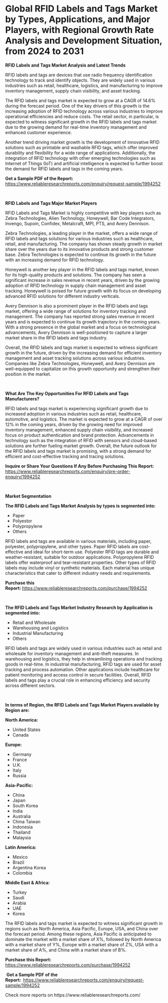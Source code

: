 <p><h1>Global RFID Labels and Tags Market by Types, Applications, and Major Players, with Regional Growth Rate Analysis and Development Situation, from 2024 to 2031</h1></p><p><strong>RFID Labels and Tags Market Analysis and Latest Trends</strong></p>
<p><p>RFID labels and tags are devices that use radio frequency identification technology to track and identify objects. They are widely used in various industries such as retail, healthcare, logistics, and manufacturing to improve inventory management, supply chain visibility, and asset tracking.</p><p>The RFID labels and tags market is expected to grow at a CAGR of 14.6% during the forecast period. One of the key drivers of this growth is the increasing adoption of RFID technology across various industries to improve operational efficiencies and reduce costs. The retail sector, in particular, is expected to witness significant growth in the RFID labels and tags market due to the growing demand for real-time inventory management and enhanced customer experience.</p><p>Another trend driving market growth is the development of innovative RFID solutions such as printable and washable RFID tags, which offer improved durability and flexibility for a wide range of applications. Additionally, the integration of RFID technology with other emerging technologies such as Internet of Things (IoT) and artificial intelligence is expected to further boost the demand for RFID labels and tags in the coming years.</p></p>
<p><strong>Get a Sample PDF of the Report:&nbsp;</strong> <a href="https://www.reliableresearchreports.com/enquiry/request-sample/1994252">https://www.reliableresearchreports.com/enquiry/request-sample/1994252</a></p>
<p>&nbsp;</p>
<p><strong>RFID Labels and Tags Major Market Players</strong></p>
<p><p>RFID Labels and Tags Market is highly competitive with key players such as Zebra Technologies, Alien Technology, Honeywell, Bar Code Integrators, Invengo, Supoin, Confidex, Metalcraft, MPI, PTS, and Avery Dennison. </p><p>Zebra Technologies, a leading player in the market, offers a wide range of RFID labels and tags solutions for various industries such as healthcare, retail, and manufacturing. The company has shown steady growth in market share over the years due to its innovative products and strong customer base. Zebra Technologies is expected to continue its growth in the future with an increasing demand for RFID technology. </p><p>Honeywell is another key player in the RFID labels and tags market, known for its high-quality products and solutions. The company has seen a significant increase in sales revenue in recent years, driven by the growing adoption of RFID technology in supply chain management and asset tracking. Honeywell is poised for future growth with its focus on developing advanced RFID solutions for different industry verticals.</p><p>Avery Dennison is also a prominent player in the RFID labels and tags market, offering a wide range of solutions for inventory tracking and management. The company has reported strong sales revenue in recent years and is expected to continue its growth trajectory in the coming years. With a strong presence in the global market and a focus on technological advancements, Avery Dennison is well-positioned to capture a larger market share in the RFID labels and tags industry.</p><p>Overall, the RFID labels and tags market is expected to witness significant growth in the future, driven by the increasing demand for efficient inventory management and asset tracking solutions across various industries. Companies like Zebra Technologies, Honeywell, and Avery Dennison are well-equipped to capitalize on this growth opportunity and strengthen their position in the market.</p></p>
<p>&nbsp;</p>
<p><strong>What Are The Key Opportunities For RFID Labels and Tags Manufacturers?</strong></p>
<p><p>RFID labels and tags market is experiencing significant growth due to increased adoption in various industries such as retail, healthcare, automotive, and logistics. The market is expected to grow at a CAGR of over 12% in the coming years, driven by the growing need for improved inventory management, enhanced supply chain visibility, and increased focus on product authentication and brand protection. Advancements in technology such as the integration of RFID with sensors and cloud-based solutions are further fueling market growth. Overall, the future outlook for the RFID labels and tags market is promising, with a strong demand for efficient and cost-effective tracking and tracing solutions.</p></p>
<p><strong>Inquire or Share Your Questions If Any Before Purchasing This Report:</strong> <a href="https://www.reliableresearchreports.com/enquiry/pre-order-enquiry/1994252">https://www.reliableresearchreports.com/enquiry/pre-order-enquiry/1994252</a></p>
<p>&nbsp;</p>
<p><strong>Market Segmentation</strong></p>
<p><strong>The RFID Labels and Tags Market Analysis by types is segmented into:</strong></p>
<p><ul><li>Paper</li><li>Polyestor</li><li>Polypropylene</li><li>Others</li></ul></p>
<p><p>RFID labels and tags are available in various materials, including paper, polyester, polypropylene, and other types. Paper RFID labels are cost-effective and ideal for short-term use. Polyester RFID tags are durable and weather-resistant, suitable for outdoor applications. Polypropylene RFID labels offer waterproof and tear-resistant properties. Other types of RFID labels may include vinyl or synthetic materials. Each material has unique characteristics that cater to different industry needs and requirements.</p></p>
<p><strong>Purchase this Report:&nbsp;</strong><a href="https://www.reliableresearchreports.com/purchase/1994252">https://www.reliableresearchreports.com/purchase/1994252</a></p>
<p>&nbsp;</p>
<p><strong>The RFID Labels and Tags Market Industry Research by Application is segmented into:</strong></p>
<p><ul><li>Retail and Wholesale</li><li>Warehousing and Logistics</li><li>Industrial Manufacturing</li><li>Others</li></ul></p>
<p><p>RFID labels and tags are widely used in various industries such as retail and wholesale for inventory management and anti-theft measures. In warehousing and logistics, they help in streamlining operations and tracking goods in real-time. In industrial manufacturing, RFID tags are used for asset tracking and process automation. Other applications include healthcare for patient monitoring and access control in secure facilities. Overall, RFID labels and tags play a crucial role in enhancing efficiency and security across different sectors.</p></p>
<p>&nbsp;</p>
<p><strong>In terms of Region, the RFID Labels and Tags Market Players available by Region are:</strong></p>
<p>
    <p> <strong> North America: </strong>
        <ul>
            <li>United States</li>
            <li>Canada</li>
        </ul>
        </p> 
    <p> <strong> Europe: </strong>
        <ul>
            <li>Germany</li>
            <li>France</li>
            <li>U.K.</li>
            <li>Italy</li>
            <li>Russia</li>
        </ul>
        </p> 
    <p> <strong> Asia-Pacific: </strong>
        <ul>
            <li>China</li>
            <li>Japan</li>
            <li>South Korea</li>
            <li>India</li>
            <li>Australia</li>
            <li>China Taiwan</li>
            <li>Indonesia</li>
            <li>Thailand</li>
            <li>Malaysia</li>
        </ul>
        </p> 
    <p> <strong> Latin America: </strong>
        <ul>
            <li>Mexico</li>
            <li>Brazil</li>
            <li>Argentina Korea</li>
            <li>Colombia</li>
        </ul>
        </p> 
    <p> <strong> Middle East & Africa: </strong>
        <ul>
            <li>Turkey</li>
            <li>Saudi</li>
            <li>Arabia</li>
            <li>UAE</li>
            <li>Korea</li>
        </ul>
    </p>
    </p>
<p><p>The RFID labels and tags market is expected to witness significant growth in regions such as North America, Asia Pacific, Europe, USA, and China over the forecast period. Among these regions, Asia Pacific is anticipated to dominate the market with a market share of X%, followed by North America with a market share of Y%, Europe with a market share of Z%, USA with a market share of A%, and China with a market share of B%.</p></p>
<p><strong>Purchase this Report: </strong><a href="https://www.reliableresearchreports.com/purchase/1994252">https://www.reliableresearchreports.com/purchase/1994252</a></p>
<p>&nbsp;<strong>Get a Sample PDF of the Report:&nbsp;&nbsp;</strong><a href="https://www.reliableresearchreports.com/enquiry/request-sample/1994252">https://www.reliableresearchreports.com/enquiry/request-sample/1994252</a></p>
<p><strong></strong></p>
<p>Check more reports on https://www.reliableresearchreports.com/</p>